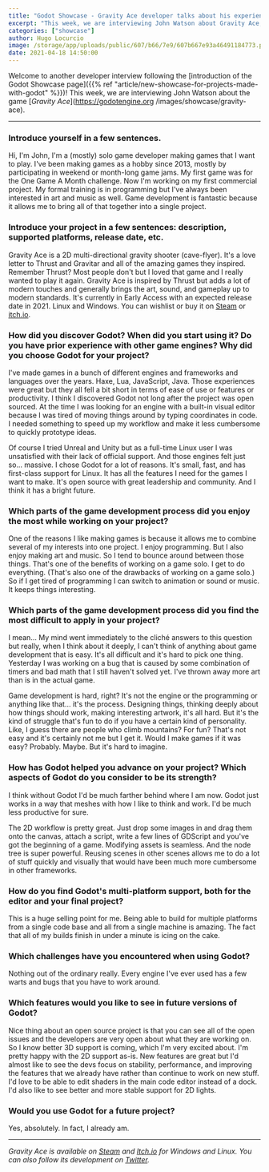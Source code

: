 ```yaml
---
title: "Godot Showcase - Gravity Ace developer talks about his experience"
excerpt: "This week, we are interviewing John Watson about Gravity Ace, a 2D multi-directional gravity shooter. It was released in October 2020 in early access and is available on Windows and Linux."
categories: ["showcase"]
author: Hugo Locurcio
image: /storage/app/uploads/public/607/b66/7e9/607b667e93a46491184773.png
date: 2021-04-18 14:50:00
---
```


Welcome to another developer interview following the [introduction of the Godot Showcase page]({{% ref "article/new-showcase-for-projects-made-with-godot" %}})! This week, we are interviewing John Watson about the game [*Gravity Ace*](https://godotengine.org /images/showcase/gravity-ace).

___

### Introduce yourself in a few sentences.

Hi, I'm John, I'm a (mostly) solo game developer making games that I want to play. I've been making games as a hobby since 2013, mostly by participating in weekend or month-long game jams. My first game was for the One Game A Month challenge. Now I'm working on my first commercial project. My formal training is in programming but I've always been interested in art and music as well. Game development is fantastic because it allows me to bring all of that together into a single project.

### Introduce your project in a few sentences: description, supported platforms, release date, etc.

Gravity Ace is a 2D multi-directional gravity shooter (cave-flyer). It's a love letter to Thrust and Gravitar and all of the amazing games they inspired. Remember Thrust? Most people don't but I loved that game and I really wanted to play it again. Gravity Ace is inspired by Thrust but adds a lot of modern touches and generally brings the art, sound, and gameplay up to modern standards. It's currently in Early Access with an expected release date in 2021. Linux and Windows. You can wishlist or buy it on [Steam](https://store.steampowered.com/app/1003860/Gravity_Ace/) or [itch.io](https://jotson.itch.io/gravity).

### How did you discover Godot? When did you start using it? Do you have prior experience with other game engines? Why did you choose Godot for your project?

I've made games in a bunch of different engines and frameworks and languages over the years. Haxe, Lua, JavaScript, Java. Those experiences were great but they all fell a bit short in terms of ease of use or features or productivity. I think I discovered Godot not long after the project was open sourced. At the time I was looking for an engine with a built-in visual editor because I was tired of moving things around by typing coordinates in code. I needed something to speed up my workflow and make it less cumbersome to quickly prototype ideas.

Of course I tried Unreal and Unity but as a full-time Linux user I was unsatisfied with their lack of official support. And those engines felt just so... massive. I chose Godot for a lot of reasons. It's small, fast, and has first-class support for Linux. It has all the features I need for the games I want to make. It's open source with great leadership and community. And I think it has a bright future.

### Which parts of the game development process did you enjoy the most while working on your project?

One of the reasons I like making games is because it allows me to combine several of my interests into one project. I enjoy programming. But I also enjoy making art and music. So I tend to bounce around between those things. That's one of the benefits of working on a game solo. I get to do everything. (That's also one of the drawbacks of working on a game solo.) So if I get tired of programming I can switch to animation or sound or music. It keeps things interesting.

### Which parts of the game development process did you find the most difficult to apply in your project?

I mean... My mind went immediately to the cliché answers to this question but really, when I think about it deeply, I can't think of anything about game development that is easy. It's all difficult and it's hard to pick one thing. Yesterday I was working on a bug that is caused by some combination of timers and bad math that I still haven't solved yet. I've thrown away more art than is in the actual game.

Game development is hard, right? It's not the engine or the programming or anything like that... it's the process. Designing things, thinking deeply about how things should work, making interesting artwork, it's all hard. But it's the kind of struggle that's fun to do if you have a certain kind of personality. Like, I guess there are people who climb mountains? For fun? That's not easy and it's certainly not me but I get it. Would I make games if it was easy? Probably. Maybe. But it's hard to imagine.

### How has Godot helped you advance on your project? Which aspects of Godot do you consider to be its strength?

I think without Godot I'd be much farther behind where I am now. Godot just works in a way that meshes with how I like to think and work. I'd be much less productive for sure.

The 2D workflow is pretty great. Just drop some images in and drag them onto the canvas, attach a script, write a few lines of GDScript and you've got the beginning of a game. Modifying assets is seamless. And the node tree is super powerful. Reusing scenes in other scenes allows me to do a lot of stuff quickly and visually that would have been much more cumbersome in other frameworks.

### How do you find Godot's multi-platform support, both for the editor and your final project?

This is a huge selling point for me. Being able to build for multiple platforms from a single code base and all from a single machine is amazing. The fact that all of my builds finish in under a minute is icing on the cake.

### Which challenges have you encountered when using Godot?

Nothing out of the ordinary really. Every engine I've ever used has a few warts and bugs that you have to work around.

### Which features would you like to see in future versions of Godot?

Nice thing about an open source project is that you can see all of the open issues and the developers are very open about what they are working on. So I know better 3D support is coming, which I'm very excited about. I'm pretty happy with the 2D support as-is. New features are great but I'd almost like to see the devs focus on stability, performance, and improving the features that we already have rather than continue to work on new stuff. I'd love to be able to edit shaders in the main code editor instead of a dock. I'd also like to see better and more stable support for 2D lights.

### Would you use Godot for a future project?

Yes, absolutely. In fact, I already am.

___


*Gravity Ace is available on [Steam](https://store.steampowered.com/app/1003860/Gravity_Ace/) and [Itch.io](https://jotson.itch.io/gravity) for Windows and Linux. You can also follow its development on [Twitter](https://twitter.com/yafd).*
